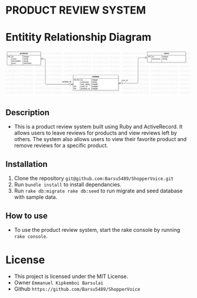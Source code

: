 # PRODUCT REVIEW SYSTEM
 
# Entitity Relationship Diagram 
![](img.jpg)
## Description
- This is a product review system built using Ruby and ActiveRecord. It allows users to leave reviews for products and view reviews left by others. The system also allows users to view their favorite product and remove reviews for a specific product.

## Installation
1. Clone the repository `git@github.com:Barsu5489/ShopperVoice.git`
2. Run `bundle install` to install dependancies.
3. Run `rake db:migrate rake db:seed` to run migrate and seed database with sample data.

## How to use
- To use the product review system, start the rake console by running `rake console`.


# License
- This project is licensed under the MIT License.
- Owner `Emmanuel Kipkemboi Barsulai`
- Github `https://github.com/Barsu5489/ShopperVoice`